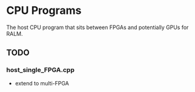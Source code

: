# CPU Programs

The host CPU program that sits between FPGAs and potentially GPUs for RALM. 

## TODO

### host_single_FPGA.cpp

* extend to multi-FPGA